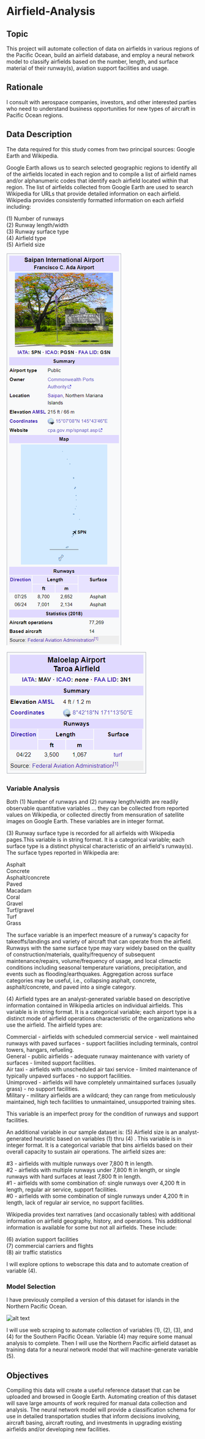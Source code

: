 
# Airfield-Analysis

## Topic

This project will automate collection of data on airfields in various regions of the Pacific Ocean, build an airfield database, and employ a neural network model to classify airfields based on the number, length, and surface material of their runway(s), aviation support facilities and usage. 

## Rationale

I consult with aerospace companies, investors, and other interested parties who need to understand business opportunities for new types of aircraft in Pacific Ocean regions.

## Data Description

The data required for this study comes from two principal sources: Google Earth and Wikipedia. 

Google Earth allows us to search selected geographic regions to identify all of the airfields located in each region and to compile a list of airfield names and/or alphanumeric codes that identify each airfield located within that region. The list of airfields collected from Google Earth are used to search Wikipedia for URLs that provide detailed information on each airfield. Wikipedia provides consistently formatted information on each airfield including: 

(1) Number of runways  
(2) Runway length/width  
(3) Runway surface type  
(4) Airfield type  
(5) Airfield size  

![alt text](https://github.com/benniehana111/Airfield-Analysis/blob/main/Images/Wikipedia_Saipan_Intl_Airport.png)

![alt text](https://github.com/benniehana111/Airfield-Analysis/blob/main/Images/Wikipedia_Maloelap_Airport_Taroa_Airfield.png)


### Variable Analysis

Both (1) Number of runways and (2) runway length/width are readily observable quantitative variables ... they can be collected from reported values on Wikipedia, or 
collected directly from mensuration of satellite images on Google Earth. These variables are in integer format.

(3) Runway surface type is recorded for all airfields with Wikipedia pages.This variable is in string format. It is a categorical variable; each surface type is a distinct physical characteristic of an airfield's runway(s). The surface types reported in Wikipedia are: 

Asphalt  
Concrete  
Asphalt/concrete  
Paved  
Macadam  
Coral  
Gravel  
Turf/gravel  
Turf  
Grass  

The surface variable is an imperfect measure of a runway's capacity for takeoffs/landings and variety of aircraft that can operate from the airfield. Runways with the same surface type may vary widely based on the quality of construction/materials, quality/frequency of subsequent maintenance/repairs, volume/frequency of usage, and local climactic conditions including seasonal temperature variations, precipitation, and events such as flooding/earthquakes. 
Aggregation across surface categories may be useful, i.e., collapsing asphalt, concrete, asphalt/concrete, and paved into a single category.

(4) Airfield types are an analyst-generated variable based on descriptive information contained in Wikipedia articles on individual airfields. This variable is in string format. It is a categorical variable; each airport type is a distinct mode of airfield operations characteristic of the organizations who use the airfield. The airfield types are:

Commercial - airfields with scheduled commercial service - well maintained runways with paved surfaces - support facilities including terminals, control towers, hangars, refueling.  
General - public airfields - adequate runway maintenance with variety of surfaces - limited support facilities.  
Air taxi - airfields with unscheduled air taxi service - limited maintenance of typically unpaved surfaces - no support facilities.  
Unimproved -  airfields will have completely unmaintained surfaces (usually grass) - no support facilities.  
Military - military airfields are a wildcard; they can range from meticulously maintained, high tech facilities to unmaintained, unsupported training sites.  

This variable is an imperfect proxy for the condition of runways and support facilities. 

An additional variable in our sample dataset is:
(5) Airfield size is an analyst-generated heuristic based on variables (1) thru (4) . This variable is in integer format. It is a categorical variable that bins airfields based on their overall capacity to sustain air operations. The airfield sizes are:

#3 - airfields with multiple runways over 7,800 ft in length.  
#2 - airfields with multiple runways under 7,800 ft in length, or single runways with hard surfaces at least 7,800 ft in length.  
#1 - airfields with some combination of: single runways over 4,200 ft in length, regular air service, support facilities.  
#0 - airfields with some combination of single runways under 4,200 ft in length, lack of regular air service, no support facilities.  

Wikipedia provides text narratives (and occasionally tables) with additional information on airfield geography, history, and operations. This additional information is available for some but not all airfields. These include:

(6) aviation support facilities  
(7) commercial carriers and flights  
(8) air traffic statistics  

I will explore options to webscrape this data and to automate creation of variable (4).

### Model Selection

I have previously compiled a version of this dataset for islands in the Northern Pacific Ocean.

![alt text](https://github.com/benniehana111/Airfield-Analysis/blob/main/Images/North_Pacific_airfield_map.png)

I will use web scraping to automate collection of variables (1), (2), (3), and (4) for the Southern Pacific Ocean. Variable (4) may require some manual analysis to complete. Then I will use the Northern Pacific airfield dataset as training data for a neural network model that will machine-generate variable (5).

## Objectives

Compiling this data will create a useful reference dataset that can be uploaded and browsed in Google Earth. Automating creation of this dataset will save large amounts of work required for manual data collection and analysis. The neural network model will provide a  classification schema for use in detailed transportation studies that inform decisions involving, aircraft basing, aircraft routing, and investments in upgrading existing airfields and/or developing new facilities.
